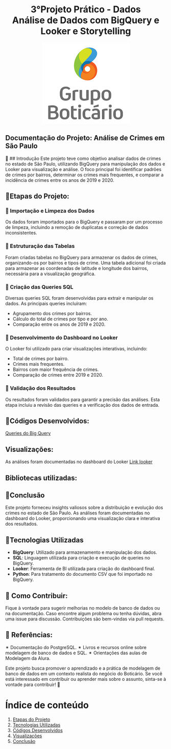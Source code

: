 <a id="documentacao"></a>
<h1 align="center">
    3°Projeto Prático - Dados<br>
    Análise de Dados com BigQuery e Looker e Storytelling 
</h1>

 
<p align="center"> 
    <img src="logoGBoti.png" alt="Logo Grupo Boticário"> 
</center>

## Documentação do Projeto: Análise de Crimes em São Paulo

🤖 ## Introdução
Este projeto teve como objetivo analisar dados de crimes no estado de São Paulo, utilizando BigQuery para manipulação dos dados e Looker para visualização e análise. O foco principal foi identificar padrões de crimes por bairros, determinar os crimes mais frequentes, e comparar a incidência de crimes entre os anos de 2019 e 2020.

## 🚀Etapas do Projeto:
### 🎲 Importação e Limpeza dos Dados
Os dados foram importados para o BigQuery e passaram por um processo de limpeza, incluindo a remoção de duplicatas e correção de dados inconsistentes.
### 🎲 Estruturação das Tabelas
Foram criadas tabelas no BigQuery para armazenar os dados de crimes, organizando-os por bairros e tipos de crime. Uma tabela adicional foi criada para armazenar as coordenadas de latitude e longitude dos bairros, necessária para a visualização geográfica.
### 🎲 Criação das Queries SQL
Diversas queries SQL foram desenvolvidas para extrair e manipular os dados. As principais queries incluíram:
- Agrupamento dos crimes por bairros.
- Cálculo do total de crimes por tipo e por ano.
- Comparação entre os anos de 2019 e 2020.
### 🎲 Desenvolvimento do Dashboard no Looker
O Looker foi utilizado para criar visualizações interativas, incluindo:
- Total de crimes por bairro.
- Crimes mais frequentes.
- Bairros com maior frequência de crimes.
- Comparação de crimes entre 2019 e 2020.
### 🎲 Validação dos Resultados
Os resultados foram validados para garantir a precisão das análises. Esta etapa incluiu a revisão das queries e a verificação dos dados de entrada.


## 📑Códigos Desenvolvidos:
[Queries do Big Query](Queries.md) 

## Visualizações:
As análises foram documentadas no dashboard do Looker
[Link looker](#https://lookerstudio.google.com/s/qQ3NtS5KZ9A)

## Bibliotecas utilizadas:

## 📄Conclusão
Este projeto forneceu insights valiosos sobre a distribuição e evolução dos crimes no estado de São Paulo. As análises foram documentadas no dashboard do Looker, proporcionando uma visualização clara e interativa dos resultados.


## 📄Tecnologias Utilizadas
- **BigQuery**: Utilizado para armazenamento e manipulação dos dados.
- **SQL**: Linguagem utilizada para criação e execução de queries no BigQuery.
- **Looker**: Ferramenta de BI utilizada para criação do dashboard final.
- **Python**: Para tratamento do documento CSV que foi importado no BigQuery.

## 📄 Como Contribuir:
Fique à vontade para sugerir melhorias no modelo de banco de dados ou na documentação.
Caso encontre algum problema ou tenha dúvidas, abra uma issue para discussão.
Contribuições são bem-vindas via pull requests.

## 📰 Referências:
✴ Documentação do PostgreSQL.
✴ Livros e recursos online sobre modelagem de banco de dados e SQL.
✴ Orientações das aulas de Modelagem da Alura.

Este projeto busca promover o aprendizado e a prática de modelagem de banco de dados em um contexto realista do negócio do Boticário. 
Se você está interessado em contribuir ou aprender mais sobre o assunto, sinta-se à vontade para contribuir! 🚀


# Índice de conteúdo  
1. [Etapas do Projeto](#etapas-do-projeto)  
2. [Tecnologias Utilizadas](#tecnologias-utilizadas)  
3. [Códigos Desenvolvidos](#códigos-desenvolvidos)  
4. [Visualizações](#visualizações)
5. [Conclusão](#conclusão)
